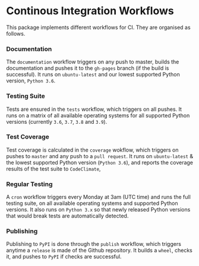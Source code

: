 # Continous Integration Workflows

This package implements different workflows for CI.
They are organised as follows.

### Documentation

The `documentation` workflow triggers on any push to master, builds the documentation and pushes it to the `gh-pages` branch (if the build is successful).
It runs on `ubuntu-latest` and our lowest supported Python version, `Python 3.6`.

### Testing Suite

Tests are ensured in the `tests` workflow, which triggers on all pushes.
It runs on a matrix of all available operating systems for all supported Python versions (currently `3.6`, `3.7`, `3.8` and `3.9`).

### Test Coverage

Test coverage is calculated in the `coverage` wokflow, which triggers on pushes to `master` and any push to a `pull request`.
It runs on `ubuntu-latest` & the lowest supported Python version (`Python 3.6`), and reports the coverage results of the test suite to `CodeClimate`,

### Regular Testing

A `cron` workflow triggers every Monday at 3am (UTC time) and runs the full testing suite, on all available operating systems and supported Python versions.
It also runs on `Python 3.x` so that newly released Python versions that would break tests are automatically detected.

### Publishing

Publishing to `PyPI` is done through the `publish` workflow, which triggers anytime a `release` is made of the Github repository.
It builds a `wheel`, checks it, and pushes to `PyPI` if checks are successful.
